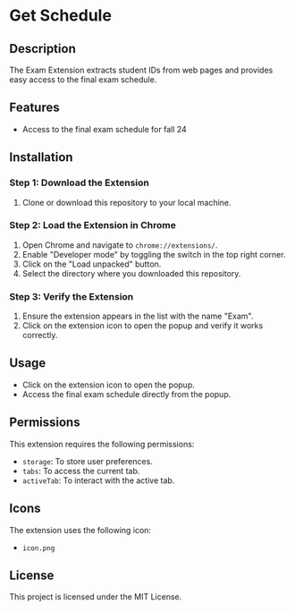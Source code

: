 # Get Schedule

## Description

The Exam Extension extracts student IDs from web pages and provides easy access to the final exam schedule.

## Features

- Access to the final exam schedule for fall 24

## Installation

### Step 1: Download the Extension

1. Clone or download this repository to your local machine.

### Step 2: Load the Extension in Chrome

1. Open Chrome and navigate to `chrome://extensions/`.
2. Enable "Developer mode" by toggling the switch in the top right corner.
3. Click on the "Load unpacked" button.
4. Select the directory where you downloaded this repository.

### Step 3: Verify the Extension

1. Ensure the extension appears in the list with the name "Exam".
2. Click on the extension icon to open the popup and verify it works correctly.

## Usage

- Click on the extension icon to open the popup.
- Access the final exam schedule directly from the popup.

## Permissions

This extension requires the following permissions:

- `storage`: To store user preferences.
- `tabs`: To access the current tab.
- `activeTab`: To interact with the active tab.

## Icons

The extension uses the following icon:

- `icon.png`

## License

This project is licensed under the MIT License.
